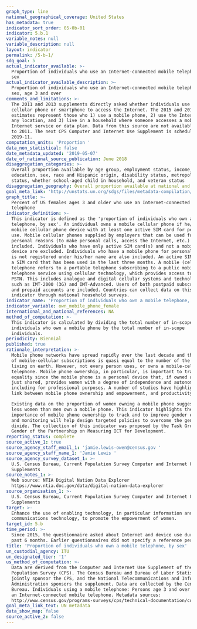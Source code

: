 ```yaml
---
graph_type: line
national_geographical_coverage: United States
has_metadata: true
indicator_sort_order: 05-0b-01
indicator: 5.b.1
variable_notes: null
variable_description: null
layout: indicator
permalink: /5-b-1/
sdg_goal: 5
actual_indicator_available: >-
  Proportion of individuals who use an Internet-connected mobile telephone, by
  sex
actual_indicator_available_description: >-
  Proportion of individuals who use an Internet-connected mobile telephone, by
  sex, age 3 and over
comments_and_limitations: >-
  The 2011 and 2013 supplements directly asked whether individuals use a
  cellular phone or smartphone to access the Internet. The 2015 and 2017
  estimates represent those who 1) use a mobile phone, 2) use the Internet from
  any location, and 3) live in a household where someone accesses a mobile
  Internet service or data plan. Data from this source are not available prior
  to 2011. The next CPS Computer and Internet Use Supplement is scheduled for
  2019-11.
computation_units: 'Proportion '
data_non_statistical: false
date_metadata_updated: '2019-05-07'
date_of_national_source_publication: June 2018
disaggregation_categories: >-
  Overall proportion available by age group, employment status, income,
  education, sex, race and Hispanic origin, disability status, metropolitan
  status, whether school-aged child in household, and veteran status
disaggregation_geography: Overall proportion available at national and state levels
goal_meta_link: 'http://unstats.un.org/sdgs/files/metadata-compilation/Metadata-Goal-5.pdf'
graph_title: >-
  Percent of US females ages 3 and older who use an Internet-connected mobile
  telephone
indicator_definition: >-
  This indicator is defined as the 'proportion of individuals who own a mobile
  telephone, by sex'. An individual owns a mobile cellular phone if he/she has a
  mobile cellular phone device with at least one active SIM card for personal
  use. Mobile cellular phones supplied by employers that can be used for
  personal reasons (to make personal calls, access the Internet, etc.) are
  included. Individuals who have only active SIM card(s) and not a mobile phone
  device are excluded. Individuals who have a mobile phone for personal use that
  is not registered under his/her name are also included. An active SIM card is
  a SIM card that has been used in the last three months. A mobile (cellular)
  telephone refers to a portable telephone subscribing to a public mobile
  telephone service using cellular technology, which provides access to the
  PSTN. This includes analogue and digital cellular systems and technologies
  such as IMT-2000 (3G) and IMT-Advanced. Users of both postpaid subscriptions
  and prepaid accounts are included. Countries can collect data on this
  indicator through national household surveys.
indicator_name: 'Proportion of individuals who own a mobile telephone, by sex'
indicator_variable: own_mobile_phone_female
international_and_national_references: NA
method_of_computation: >-
  This indicator is calculated by dividing the total number of in-scope
  individuals who own a mobile phone by the total number of in-scope
  individuals.
periodicity: Biennial
published: true
rationale_interpretation: >-
  Mobile phone networks have spread rapidly over the last decade and the number
  of mobile-cellular subscriptions is quasi equal to the number of the people
  living on earth. However, not every person uses, or owns a mobile-cellular
  telephone. Mobile phone ownership, in particular, is important to track gender
  equality since the mobile phone is a personal device that, if owned and not
  just shared, provides women with a degree of independence and autonomy,
  including for professional purposes. A number of studies have highlighted the
  link between mobile phone ownership and empowerment, and productivity growth. 

  Existing data on the proportion of women owning a mobile phone suggest that
  less women than men own a mobile phone. This indicator highlights the
  importance of mobile phone ownership to track and to improve gender equality,
  and monitoring will help design targeted policies to overcome the gender
  divide. The collection of this indicator was proposed by the Task Group on
  Gender of the Partnership on Measuring ICT for Development.
reporting_status: complete
source_active_1: true
source_agency_staff_email_1: 'jamie.lewis-owen@census.gov '
source_agency_staff_name_1: 'Jamie Lewis '
source_agency_survey_dataset_1: >-
  U.S. Census Bureau, Current Population Survey Computer and Internet Use
  Supplements 
source_notes_1: >-
  Web source: NTIA Digital Nation Data Explorer
  https://www.ntia.doc.gov/data/digital-nation-data-explorer 
source_organisation_1: >-
  U.S. Census Bureau, Current Population Survey Computer and Internet Use
  Supplements 
target: >-
  Enhance the use of enabling technology, in particular information and
  communications technology, to promote the empowerment of women.
target_id: 5.b
time_period: >-
  Since 2015, the questionnaire asked about Internet and device use during the
  past 6 months. Earlier questionnaires did not specify a reference period. 
title: 'Proportion of individuals who own a mobile telephone, by sex'
un_custodial_agency: ITU
un_designated_tier: '1'
us_method_of_computation: >-
  Data are derived from the Computer and Internet Use Supplement of the Current
  Population Survey (CPS). The Census Bureau and Bureau of Labor Statistics
  jointly sponsor the CPS, and the National Telecommunications and Information
  Administration sponsors the supplement. Data are collected by the Census
  Bureau. Individuals using a mobile telephone: Persons age 3 and over who use
  an Internet-connected mobile telephone. Metadata sources:
  http://www.census.gov/programs-surveys/cps/technical-documentation/complete.html
goal_meta_link_text: UN metadata
data_show_map: false
source_active_2: false
---
```

